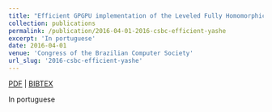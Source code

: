 ```yaml
---
title: "Efficient GPGPU implementation of the Leveled Fully Homomorphic Encryption scheme YASHE"
collection: publications
permalink: /publication/2016-04-01-2016-csbc-efficient-yashe
excerpt: 'In portuguese'
date: 2016-04-01
venue: 'Congress of the Brazilian Computer Society'
url_slug: '2016-csbc-efficient-yashe'
---
```


<a href='https://pdroalves.github.io/files/publications/2016-csbc-efficient-yashe.pdf'>PDF</a> | <a href='https://pdroalves.github.io/files/publications/2016-csbc-efficient-yashe.bib'>BIBTEX</a>

In portuguese
